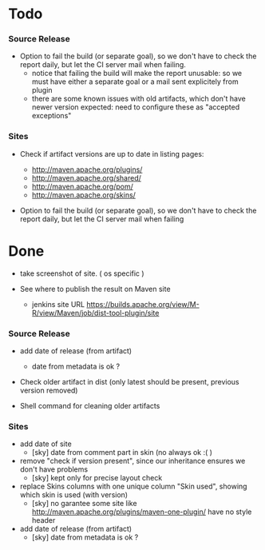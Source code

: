 Todo
====

### Source Release

* Option to fail the build (or separate goal), so we don't have to check the report daily, but let the CI server mail when failing.
    * notice that failing the build will make the report unusable: so we must have either a separate goal or a mail sent explicitely from plugin
    * there are some known issues with old artifacts, which don't have newer version expected: need to configure these as "accepted exceptions"


### Sites

* Check if artifact versions are up to date in listing pages:
    * http://maven.apache.org/plugins/
    * http://maven.apache.org/shared/
    * http://maven.apache.org/pom/
    * http://maven.apache.org/skins/

* Option to fail the build (or separate goal), so we don't have to check the report daily, but let the CI server mail when failing

# Done

* take screenshot of site. ( os specific )

* See where to publish the result on Maven site
    * jenkins site URL https://builds.apache.org/view/M-R/view/Maven/job/dist-tool-plugin/site

### Source Release
* add date of release (from artifact)
  * date from metadata is ok ?

* Check older artifact in dist (only latest should be present, previous version removed)

* Shell command for cleaning older artifacts

### Sites

* add date of site
    * [sky] date from comment part in skin (no always ok :( )
* remove "check if version present", since our inheritance ensures we don't have problems
    * [sky] kept only for precise layout check
* replace Skins columns with one unique column "Skin used", showing which skin is used (with version)
    * [sky] no garantee some site like http://maven.apache.org/plugins/maven-one-plugin/ have no style header 
* add date of release (from artifact)
    * [sky] date from metadata is ok ?
